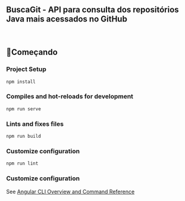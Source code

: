 ## BuscaGit - API para consulta dos repositórios Java mais acessados no GitHub
<br>

## :bookmark_tabs:Começando

### Project Setup

```
npm install
```

### Compiles and hot-reloads for development

```
npm run serve
```

### Lints and fixes files

```
npm run build
````

### Customize configuration

```
npm run lint
```

### Customize configuration
See [Angular CLI Overview and Command Reference](https://angular.io/cli)
